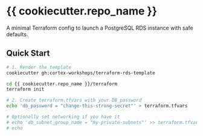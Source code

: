 # {{ cookiecutter.repo_name }}

A minimal Terraform config to launch a PostgreSQL RDS instance with safe defaults.

## Quick Start

```bash
# 1. Render the template
cookiecutter gh:cortex-workshops/terraform-rds-template

cd {{ cookiecutter.repo_name }}/terraform
terraform init

# 2. Create terraform.tfvars with your DB password
echo 'db_password = "change-this-strong-secret"' > terraform.tfvars

# Optionally set networking if you have it
# echo 'db_subnet_group_name = "my-private-subnets"' >> terraform.tfvars
# echo
